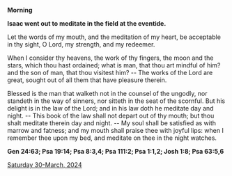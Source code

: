 **Morning**

**Isaac went out to meditate in the field at the eventide.**
 
Let the words of my mouth, and the meditation of my heart, be acceptable in thy sight, O Lord, my strength, and my redeemer.
 
When I consider thy heavens, the work of thy fingers, the moon and the stars, which thou hast ordained; what is man, that thou art mindful of him? and the son of man, that thou visitest him? -- The works of the Lord are great, sought out of all them that have pleasure therein.
 
Blessed is the man that walketh not in the counsel of the ungodly, nor standeth in the way of sinners, nor sitteth in the seat of the scornful. But his delight is in the law of the Lord; and in his law doth he meditate day and night. -- This book of the law shall not depart out of thy mouth; but thou shalt meditate therein day and night. -- My soul shall be satisfied as with marrow and fatness; and my mouth shall praise thee with joyful lips: when I remember thee upon my bed, and meditate on thee in the night watches.  

**Gen 24:63; Psa 19:14; Psa 8:3,4; Psa 111:2; Psa 1:1,2; Josh 1:8; Psa 63:5,6**

[Saturday 30-March, 2024](https://t.me/daily_light)
